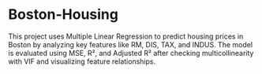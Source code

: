 # Boston-Housing
This project uses Multiple Linear Regression to predict housing prices in Boston by analyzing key features like RM, DIS, TAX, and INDUS. The model is evaluated using MSE, R², and Adjusted R² after checking multicollinearity with VIF and visualizing feature relationships.
